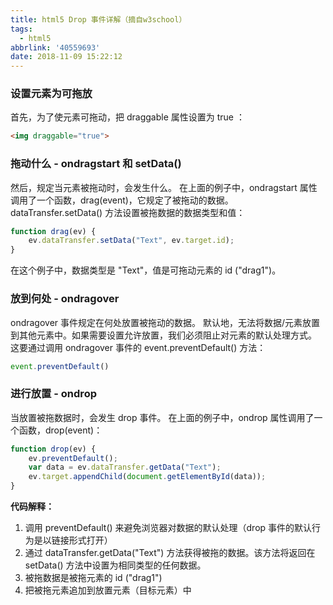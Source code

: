 ```yaml
---
title: html5 Drop 事件详解（摘自w3school）
tags:
  - html5
abbrlink: '40559693'
date: 2018-11-09 15:22:12
---
```


### 设置元素为可拖放
首先，为了使元素可拖动，把 draggable 属性设置为 true ：
```html
<img draggable="true">
```

### 拖动什么 - ondragstart 和 setData()
然后，规定当元素被拖动时，会发生什么。
在上面的例子中，ondragstart 属性调用了一个函数，drag(event)，它规定了被拖动的数据。
dataTransfer.setData() 方法设置被拖数据的数据类型和值：
```js
function drag(ev) {
	ev.dataTransfer.setData("Text", ev.target.id);
}
```
在这个例子中，数据类型是 "Text"，值是可拖动元素的 id ("drag1")。

### 放到何处 - ondragover
ondragover 事件规定在何处放置被拖动的数据。
默认地，无法将数据/元素放置到其他元素中。如果需要设置允许放置，我们必须阻止对元素的默认处理方式。
这要通过调用 ondragover 事件的 event.preventDefault() 方法：
```js
event.preventDefault()
```

### 进行放置 - ondrop
当放置被拖数据时，会发生 drop 事件。
在上面的例子中，ondrop 属性调用了一个函数，drop(event)：
```js
function drop(ev) {
	ev.preventDefault();
	var data = ev.dataTransfer.getData("Text");
	ev.target.appendChild(document.getElementById(data));
}
```

**代码解释：**
1. 调用 preventDefault() 来避免浏览器对数据的默认处理（drop 事件的默认行为是以链接形式打开）
2. 通过 dataTransfer.getData("Text") 方法获得被拖的数据。该方法将返回在 setData() 方法中设置为相同类型的任何数据。
3. 被拖数据是被拖元素的 id ("drag1")
4. 把被拖元素追加到放置元素（目标元素）中